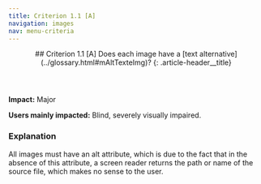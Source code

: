 ```yaml
---
title: Criterion 1.1 [A]
navigation: images
nav: menu-criteria
---
```


<header>
## Criterion 1.1 [A] <span>Does each image have a [text alternative](../glossary.html#mAltTexteImg)?</span>
{: .article-header__title}
</header>

**Impact:** Major

**Users mainly impacted:** Blind, severely visually impaired.

### Explanation

All images must have an alt attribute, which is due to the fact that in the absence of this attribute, a screen reader returns the path or name of the source file, which makes no sense to the user.
